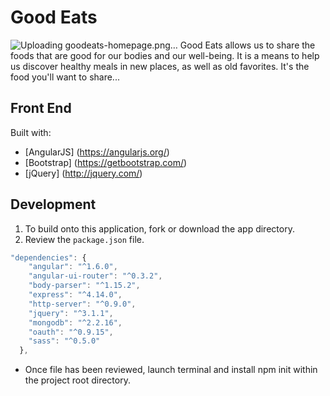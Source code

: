 # Good Eats
![Uploading goodeats-homepage.png…](http://i.imgur.com/7JnGsG2.png)
Good Eats allows us to share the foods that are good for our bodies and our well-being. It is a means to help us discover healthy meals in new places, as well as old favorites. It's the food you'll want to share... 
## Front End
Built with:
* [AngularJS] (https://angularjs.org/)
* [Bootstrap] (https://getbootstrap.com/)
* [jQuery] (http://jquery.com/)

## Development
1. To build onto this application, fork or download the app directory.
2. Review the ```package.json``` file. 
``` javascript
"dependencies": {
    "angular": "^1.6.0",
    "angular-ui-router": "^0.3.2",
    "body-parser": "^1.15.2",
    "express": "^4.14.0",
    "http-server": "^0.9.0",
    "jquery": "^3.1.1",
    "mongodb": "^2.2.16",
    "oauth": "^0.9.15",
    "sass": "^0.5.0"
  },
  ```
* Once file has been reviewed, launch terminal and install npm init within the project root directory. 
